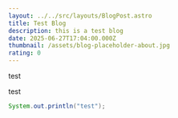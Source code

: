 ```yaml
---
layout: ../../src/layouts/BlogPost.astro
title: Test Blog
description: this is a test blog
date: 2025-06-27T17:04:00.000Z
thumbnail: /assets/blog-placeholder-about.jpg
rating: 0
---
```

test 

test

```java
System.out.println("test");
```
